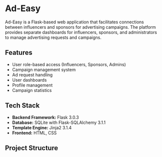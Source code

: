 # Ad-Easy

Ad-Easy is a Flask-based web application that facilitates connections between influencers and sponsors for advertising campaigns. The platform provides separate dashboards for influencers, sponsors, and administrators to manage advertising requests and campaigns.
## Features

- User role-based access (Influencers, Sponsors, Admins)
- Campaign management system
- Ad request handling
- User dashboards
- Profile management
- Campaign statistics

## Tech Stack

- **Backend Framework:** Flask 3.0.3
- **Database:** SQLite with Flask-SQLAlchemy 3.1.1
- **Template Engine:** Jinja2 3.1.4
- **Frontend:** HTML, CSS

## Project Structure